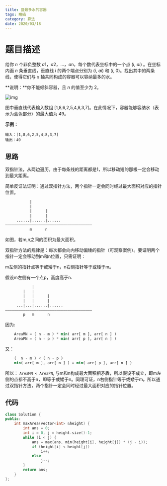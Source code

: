 ```yaml
---
title: 盛最多水的容器
tags: 瞎搞
category: 算法
date: 2020/03/18
---
```


# 题目描述

给你 *n* 个非负整数 *a*1，*a*2，...，*a*n，每个数代表坐标中的一个点 (*i*, *ai*) 。在坐标内画 *n* 条垂直线，垂直线 *i* 的两个端点分别为 (*i*, *ai*) 和 (*i*, 0)。找出其中的两条线，使得它们与 *x* 轴共同构成的容器可以容纳最多的水。

**说明：**你不能倾斜容器，且 *n* 的值至少为 2。

 

![img](https://aliyun-lc-upload.oss-cn-hangzhou.aliyuncs.com/aliyun-lc-upload/uploads/2018/07/25/question_11.jpg)

图中垂直线代表输入数组 [1,8,6,2,5,4,8,3,7]。在此情况下，容器能够容纳水（表示为蓝色部分）的最大值为 49。

 

**示例：**

```
输入：[1,8,6,2,5,4,8,3,7]
输出：49
```

## 思路

双指针法，从两边遍历，由于每条线的距离都是1，所以移动短的那根一定会移动到最大距离。

简单反证法证明：通过双指针方法，两个指针一定会同时经过最大面积对应的指针位置。

```txt
           |
           |                           
           |      |                     
           |      |                     
     ......|......|......               
——————————————————————————————————————— 
           m      n
```

如图，若m,n之间的面积为最大面积。

双指针方法的规律是：每次都会向内移动偏矮的指针（可观察案例）。要证明两个指针一定会移动到m和n位置，只需证明：

m左侧的指针点等于或矮于n，n右侧指针等于或矮于m。

假设m左侧有一个点p，高度高于n.

```txt
            |                            
        |   |                           
        |   |      |                     
        |   |      |                     
     ...|...|......|......               
——————————————————————————————————————— 
        p   m      n
```

因为:

```lisp
    AreaMN = ( n - m ) * min( arr[ m ], arr[ n ] )
    AreaPN = ( n - p ) * min( arr[ p ], arr[ n ] )
```

又：

```lisp
    (  n - m ) < ( n - p )
    min( arr[ m ], arr[ n ] ) = min( arr[ p ], arr[ n ] )
```

所以： `AreaMN < AreaPN`, 与m和n构成最大面积相矛盾，所以假设不成立，即m左侧的点都不高于n，即等于或矮于n。同理可证，n右侧指针等于或矮于m。所以通过双指针方法，两个指针一定会同时经过最大面积对应的指针位置。

## 代码

```c++
class Solution {
public:
    int maxArea(vector<int> &height) {
        int ans = 0;
        int i = 0, j = height.size()-1;
        while (i < j) {
            ans = max(ans, min(height[i], height[j]) * (j - i));
            if (height[i] < height[j])
                i++;
            else
                j--;
        }
        return ans;
    }
};
```

